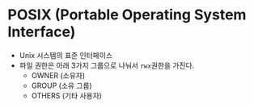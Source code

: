 # POSIX (Portable Operating System Interface)
- Unix 시스템의 표준 인터페이스
- 파일 권한은 아래 3가지 그룹으로 나눠서 `rwx`권한을 가진다.
	- OWNER (소유자)
	- GROUP (소유 그룹)
	- OTHERS (기타 사용자)